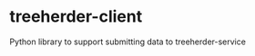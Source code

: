 treeherder-client
=================

Python library to support submitting data to treeherder-service
